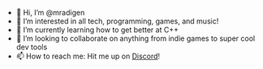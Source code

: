 - 👋 Hi, I’m @mradigen
- 👀 I’m interested in all tech, programming, games, and music!
- 🌱 I’m currently learning how to get better at C++
- 💞️ I’m looking to collaborate on anything from indie games to super cool dev tools
- 📫 How to reach me: Hit me up on [Discord](https://discord.com/invite/wAgek5p)!

<!---
mradigen/mradigen is a ✨ special ✨ repository because its `README.md` (this file) appears on your GitHub profile.
You can click the Preview link to take a look at your changes.
--->
